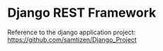 # Django REST Framework
Reference to the django application project: https://github.com/samtizen/Django_Project
